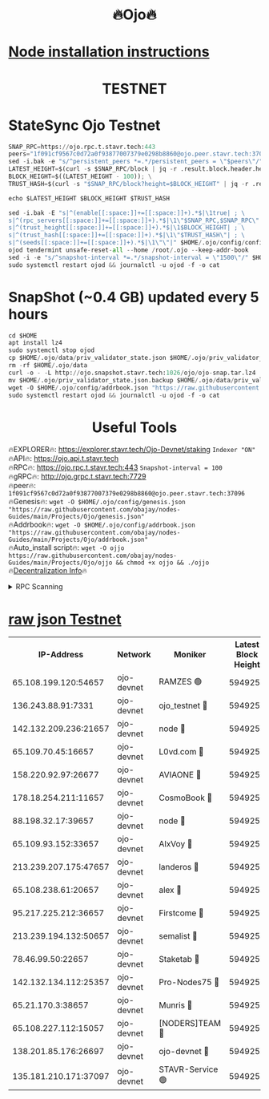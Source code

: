 <h1 align="center"> 🔥Ojo🔥</h1>

[Node installation instructions](https://github.com/obajay/nodes-Guides/tree/main/Projects/Ojo)
=

<h1 align="center"> TESTNET</h1>

# StateSync Ojo Testnet
```python
SNAP_RPC=https://ojo.rpc.t.stavr.tech:443
peers="1f091cf9567c0d72a0f93877007379e0298b8860@ojo.peer.stavr.tech:37096"
sed -i.bak -e "s/^persistent_peers *=.*/persistent_peers = \"$peers\"/" $HOME/.ojo/config/config.toml
LATEST_HEIGHT=$(curl -s $SNAP_RPC/block | jq -r .result.block.header.height); \
BLOCK_HEIGHT=$((LATEST_HEIGHT - 100)); \
TRUST_HASH=$(curl -s "$SNAP_RPC/block?height=$BLOCK_HEIGHT" | jq -r .result.block_id.hash)

echo $LATEST_HEIGHT $BLOCK_HEIGHT $TRUST_HASH

sed -i.bak -E "s|^(enable[[:space:]]+=[[:space:]]+).*$|\1true| ; \
s|^(rpc_servers[[:space:]]+=[[:space:]]+).*$|\1\"$SNAP_RPC,$SNAP_RPC\"| ; \
s|^(trust_height[[:space:]]+=[[:space:]]+).*$|\1$BLOCK_HEIGHT| ; \
s|^(trust_hash[[:space:]]+=[[:space:]]+).*$|\1\"$TRUST_HASH\"| ; \
s|^(seeds[[:space:]]+=[[:space:]]+).*$|\1\"\"|" $HOME/.ojo/config/config.toml
ojod tendermint unsafe-reset-all --home /root/.ojo --keep-addr-book
sed -i -e "s/^snapshot-interval *=.*/snapshot-interval = \"1500\"/" $HOME/.ojo/config/app.toml
sudo systemctl restart ojod && journalctl -u ojod -f -o cat
```
# SnapShot (~0.4 GB) updated every 5 hours
```python
cd $HOME
apt install lz4
sudo systemctl stop ojod
cp $HOME/.ojo/data/priv_validator_state.json $HOME/.ojo/priv_validator_state.json.backup
rm -rf $HOME/.ojo/data
curl -o - -L http://ojo.snapshot.stavr.tech:1026/ojo/ojo-snap.tar.lz4 | lz4 -c -d - | tar -x -C $HOME/.ojo --strip-components 2
mv $HOME/.ojo/priv_validator_state.json.backup $HOME/.ojo/data/priv_validator_state.json
wget -O $HOME/.ojo/config/addrbook.json "https://raw.githubusercontent.com/obajay/nodes-Guides/main/Projects/Ojo/addrbook.json"
sudo systemctl restart ojod && journalctl -u ojod -f -o cat
```
 <h1 align="center"> Useful Tools</h1>

🔥EXPLORER🔥:        https://explorer.stavr.tech/Ojo-Devnet/staking        `Indexer "ON"` \
🔥API🔥:                     https://ojo.api.t.stavr.tech \
🔥RPC🔥:                    https://ojo.rpc.t.stavr.tech:443              `Snapshot-interval = 100` \
🔥gRPC🔥:                  http://ojo.grpc.t.stavr.tech:7729 \
🔥peer🔥:                   `1f091cf9567c0d72a0f93877007379e0298b8860@ojo.peer.stavr.tech:37096` \
🔥Genesis🔥:    ```wget -O $HOME/.ojo/config/genesis.json "https://raw.githubusercontent.com/obajay/nodes-Guides/main/Projects/Ojo/genesis.json"``` \
🔥Addrbook🔥:    ```wget -O $HOME/.ojo/config/addrbook.json "https://raw.githubusercontent.com/obajay/nodes-Guides/main/Projects/Ojo/addrbook.json"``` \
🔥Auto_install script🔥: ```wget -O ojjo https://raw.githubusercontent.com/obajay/nodes-Guides/main/Projects/Ojo/ojjo && chmod +x ojjo && ./ojjo``` \
🔥[Decentralization Info](https://github.com/obajay/StateSync-snapshots/tree/main/Projects/Ojo/Decentralization)🔥



<details>
<summary>RPC Scanning</summary>

<h2 align="center"> We scan nodes in real time every 4 hours. And we provide the final result of RPC endpoints.
We cannot influence the operation of these nodes in any way. </h2>


```python
If Voting Power is higher than 0 --> then the Node is a validator of the network and may be subject to attack and be a potential threat to the chain.
```
```python
We marked such validators with a red symbol
```

</details>

[raw json Testnet](https://rpc-check.ojot.stavr.tech/ojot/rpc-ojot-result.json)
=


<table><tr><th>IP-Address</th><th>Network</th><th>Moniker</th><th>Latest Block Height</th><th>Earliest Block Height</th><th>Catching Up</th><th>Tx Index</th><th>Voting Power</th><th>Scan Time</th></tr><tr><td>65.108.199.120:54657</td><td>ojo-devnet</td><td>RAMZES 🟢</td><td>5949254</td><td>306156</td><td>False</td><td>on</td><td>0</td><td>2024-03-19T04:44:56.388840699UTC</td></tr><tr><td>136.243.88.91:7331</td><td>ojo-devnet</td><td>ojo_testnet 🔴</td><td>5949255</td><td>308845</td><td>False</td><td>on</td><td>1000</td><td>2024-03-19T04:45:04.162724627UTC</td></tr><tr><td>142.132.209.236:21657</td><td>ojo-devnet</td><td>node 🔴</td><td>5949258</td><td>350001</td><td>False</td><td>on</td><td>1999</td><td>2024-03-19T04:45:15.632245357UTC</td></tr><tr><td>65.109.70.45:16657</td><td>ojo-devnet</td><td>L0vd.com 🔴</td><td>5949258</td><td>695918</td><td>False</td><td>off</td><td>998</td><td>2024-03-19T04:45:21.148903853UTC</td></tr><tr><td>158.220.92.97:26677</td><td>ojo-devnet</td><td>AVIAONE 🔴</td><td>5949257</td><td>2754001</td><td>False</td><td>on</td><td>19926</td><td>2024-03-19T04:45:12.678390703UTC</td></tr><tr><td>178.18.254.211:11657</td><td>ojo-devnet</td><td>CosmoBook 🔴</td><td>5949258</td><td>4392001</td><td>False</td><td>off</td><td>1047</td><td>2024-03-19T04:45:15.945271604UTC</td></tr><tr><td>88.198.32.17:39657</td><td>ojo-devnet</td><td>node 🔴</td><td>5949258</td><td>4710001</td><td>False</td><td>on</td><td>108654</td><td>2024-03-19T04:45:18.203957030UTC</td></tr><tr><td>65.109.93.152:33657</td><td>ojo-devnet</td><td>AlxVoy 🔴</td><td>5949257</td><td>4943001</td><td>False</td><td>on</td><td>6350855</td><td>2024-03-19T04:45:15.365040559UTC</td></tr><tr><td>213.239.207.175:47657</td><td>ojo-devnet</td><td>landeros 🔴</td><td>5949257</td><td>4967924</td><td>False</td><td>off</td><td>11083</td><td>2024-03-19T04:45:12.874422928UTC</td></tr><tr><td>65.108.238.61:20657</td><td>ojo-devnet</td><td>alex 🔴</td><td>5949254</td><td>5131001</td><td>False</td><td>on</td><td>11359</td><td>2024-03-19T04:44:56.067676551UTC</td></tr><tr><td>95.217.225.212:36657</td><td>ojo-devnet</td><td>Firstcome 🔴</td><td>5949255</td><td>5251946</td><td>False</td><td>on</td><td>13566</td><td>2024-03-19T04:45:01.888509266UTC</td></tr><tr><td>213.239.194.132:50657</td><td>ojo-devnet</td><td>semalist 🔴</td><td>5949254</td><td>5540522</td><td>False</td><td>on</td><td>21037</td><td>2024-03-19T04:44:56.610516257UTC</td></tr><tr><td>78.46.99.50:22657</td><td>ojo-devnet</td><td>Staketab 🔴</td><td>5949259</td><td>5668501</td><td>False</td><td>on</td><td>1276</td><td>2024-03-19T04:45:21.372841214UTC</td></tr><tr><td>142.132.134.112:25357</td><td>ojo-devnet</td><td>Pro-Nodes75 🔴</td><td>5949255</td><td>5849255</td><td>False</td><td>on</td><td>24651</td><td>2024-03-19T04:44:59.154057426UTC</td></tr><tr><td>65.21.170.3:38657</td><td>ojo-devnet</td><td>Munris 🔴</td><td>5949255</td><td>5849255</td><td>False</td><td>off</td><td>20123</td><td>2024-03-19T04:45:01.539919972UTC</td></tr><tr><td>65.108.227.112:15057</td><td>ojo-devnet</td><td>[NODERS]TEAM 🔴</td><td>5949258</td><td>5849258</td><td>False</td><td>off</td><td>9999</td><td>2024-03-19T04:45:20.566095844UTC</td></tr><tr><td>138.201.85.176:26697</td><td>ojo-devnet</td><td>ojo-devnet 🔴</td><td>5949258</td><td>5849258</td><td>False</td><td>on</td><td>1000024000</td><td>2024-03-19T04:45:20.845277138UTC</td></tr><tr><td>135.181.210.171:37097</td><td>ojo-devnet</td><td>STAVR-Service 🟢</td><td>5949254</td><td>5948001</td><td>False</td><td>on</td><td>0</td><td>2024-03-19T04:44:56.912654145UTC</td></tr></table>

